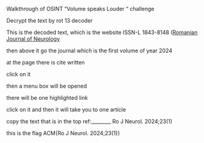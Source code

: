 Walkthrough of OSINT “Volume speaks Louder “ challenge

Decrypt the text by rot 13 decoder   

This is the decoded text, which is the website
ISSN-L 1843-8148 ([Romanian Journal of Neurology](https://rjn.com.ro)

then above it go the journal which is the first volume of year 2024

at the page there is cite written 

click on it

then a menu box will be opened

there will be one highlighted link

click on it and then it will take you to one article

copy the text that is in the top ref:________ Ro J Neurol. 2024;23(1)

this is the flag ACM{Ro J Neurol. 2024;23(1)}

